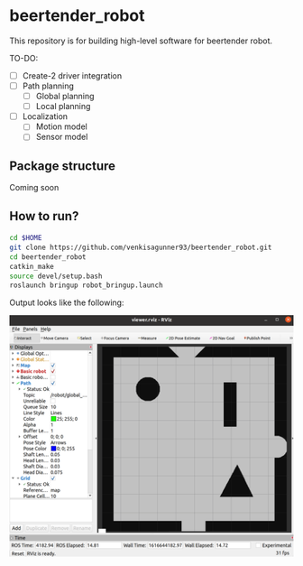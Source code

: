 # beertender_robot

This repository is for building high-level software for beertender robot.

TO-DO:

- [ ] Create-2 driver integration
- [ ] Path planning
    - [ ] Global planning
    - [ ] Local planning
- [ ] Localization
    - [ ] Motion model
    - [ ] Sensor model

## Package structure

Coming soon

## How to run?

```sh
cd $HOME
git clone https://github.com/venkisagunner93/beertender_robot.git
cd beertender_robot
catkin_make
source devel/setup.bash
roslaunch bringup robot_bringup.launch
```

Output looks like the following:

![rviz](pics/rviz.png)
